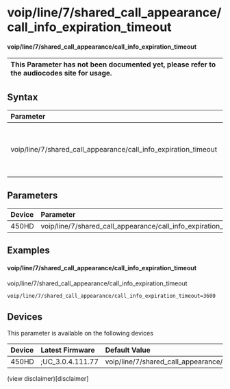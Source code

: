﻿---
description: voip/line/7/shared_call_appearance/call_info_expiration_timeout
search:
    keywords: ['voip','line','7','shared_call_appearance','call_info_expiration_timeout']
---

# voip/line/7/shared_call_appearance/call_info_expiration_timeout

#### voip/line/7/shared_call_appearance/call_info_expiration_timeout


| This Parameter has not been documented yet, please refer to the audiocodes site for usage.  |
| :--- |

## Syntax
| Parameter | Syntax |
| :--- | :--- |
|voip/line/7/shared_call_appearance/call_info_expiration_timeout | {% raw %} undefined {% endraw %} |

## Parameters
|Device|Parameter|value|Description|
|:---|:---|:---|:---|
| 450HD | voip/line/7/shared_call_appearance/call_info_expiration_timeout |  |  |

## Examples
#### voip/line/7/shared_call_appearance/call_info_expiration_timeout

voip/line/7/shared_call_appearance/call_info_expiration_timeout

```
voip/line/7/shared_call_appearance/call_info_expiration_timeout=3600
```

## Devices
This parameter is available on the following devices

| Device | Latest Firmware | Default Value |
|:---|:---|:---|
| 450HD | ;UC_3.0.4.111.77 | voip/line/7/shared_call_appearance/call_info_expiration_timeout=3600 

(view disclaimer)[disclaimer]
